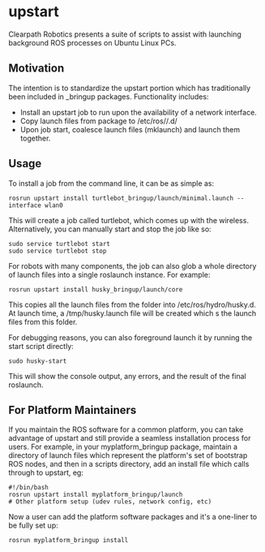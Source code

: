 upstart
=======

Clearpath Robotics presents a suite of scripts to assist with launching background ROS processes on Ubuntu Linux PCs.


Motivation
----------

The intention is to standardize the upstart portion which has traditionally been included in <robot>_bringup packages. Functionality includes:

* Install an upstart job to run upon the availability of a network interface.
* Copy launch files from package to /etc/ros/<distro>/<job>.d/
* Upon job start, coalesce launch files (mklaunch) and launch them together.

Usage
-----

To install a job from the command line, it can be as simple as:

    rosrun upstart install turtlebot_bringup/launch/minimal.launch --interface wlan0

This will create a job called turtlebot, which comes up with the wireless. Alternatively, you can manually start and stop the job like so:

    sudo service turtlebot start
    sudo service turtlebot stop

For robots with many components, the job can also glob a whole directory of launch files into a single roslaunch instance. For example:

    rosrun upstart install husky_bringup/launch/core

This copies all the launch files from the folder into /etc/ros/hydro/husky.d. At launch time, a /tmp/husky.launch file will be created which <include>s the launch files from this folder.

For debugging reasons, you can also foreground launch it by running the start script directly:

    sudo husky-start

This will show the console output, any errors, and the result of the final roslaunch.

For Platform Maintainers
------------------------

If you maintain the ROS software for a common platform, you can take advantage of upstart and still provide a seamless installation process for users. For example, in your myplatform_bringup package, maintain a directory of launch files which represent the platform's set of bootstrap ROS nodes, and then in a scripts directory, add an install file which calls through to upstart, eg:

    #!/bin/bash
    rosrun upstart install myplatform_bringup/launch
    # Other platform setup (udev rules, network config, etc)

Now a user can add the platform software packages and it's a one-liner to be fully set up:

    rosrun myplatform_bringup install
